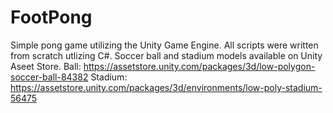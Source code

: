 # FootPong
 Simple pong game utilizing the Unity Game Engine.
 All scripts were written from scratch utlizing C#.
 Soccer ball and stadium models available on Unity Aseet Store.
 Ball: https://assetstore.unity.com/packages/3d/low-polygon-soccer-ball-84382
 Stadium: https://assetstore.unity.com/packages/3d/environments/low-poly-stadium-56475

